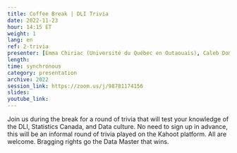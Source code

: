 ```yaml
---
title: Coffee Break | DLI Trivia
date: 2022-11-23
hour: 14:15 ET
weight: 1
lang: en
ref: 2-trivia
presenter: [Emma Chiriac (Université du Québec en Outaouais), Caleb Domsy (Humber College)]
length:
time: synchronous
category: presentation
archive: 2022
session_link: https://zoom.us/j/98781174156
slides:
youtube_link:
---
```

Join us during the break for a round of trivia that will test your knowledge of the DLI, Statistics Canada, and Data culture. No need to sign up in advance, this will be an informal round of trivia played on the Kahoot platform. All are welcome. Bragging rights go the Data Master that wins. <!--more-->

